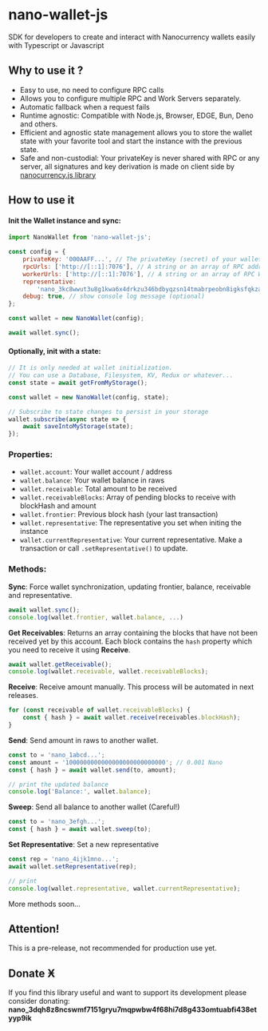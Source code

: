 # nano-wallet-js

SDK for developers to create and interact with Nanocurrency wallets easily with Typescript or Javascript

## Why to use it ?

- Easy to use, no need to configure RPC calls
- Allows you to configure multiple RPC and Work Servers separately.
- Automatic fallback when a request fails
- Runtime agnostic: Compatible with Node.js, Browser, EDGE, Bun, Deno and others.
- Efficient and agnostic state management allows you to store the wallet state with your favorite tool and start the instance with the previous state.
- Safe and non-custodial: Your privateKey is never shared with RPC or any server, all signatures and key derivation is made on client side by [nanocurrency.js library](https://github.com/marvinroger/nanocurrency-js)

## How to use it

#### Init the Wallet instance and sync:

```js
import NanoWallet from 'nano-wallet-js';

const config = {
	privateKey: '000AAFF...', // The privateKey (secret) of your wallet (not the SEED, neither the MNEMONIC)
	rpcUrls: ['http://[::1]:7076'], // A string or an array of RPC addresses
	workerUrls: ['http://[::1]:7076'], // A string or an array of RPC Worker Server. Can be the same as rpcUrls
	representative:
		'nano_3kc8wwut3u8g1kwa6x4drkzu346bdbyqzsn14tmabrpeobn8igksfqkzajbb', // representative account
	debug: true, // show console log message (optional)
};

const wallet = new NanoWallet(config);

await wallet.sync();
```

#### Optionally, init with a state:

```js
// It is only needed at wallet initialization.
// You can use a Database, Filesystem, KV, Redux or whatever...
const state = await getFromMyStorage();

const wallet = new NanoWallet(config, state);

// Subscribe to state changes to persist in your storage
wallet.subscribe(async state => {
	await saveIntoMyStorage(state);
});
```

### Properties:

- `wallet.account`: Your wallet account / address
- `wallet.balance`: Your wallet balance in raws
- `wallet.receivable`: Total amount to be received
- `wallet.receivableBlocks`: Array of pending blocks to receive with blockHash and amount
- `wallet.frontier`: Previous block hash (your last transaction)
- `wallet.representative`: The representative you set when initing the instance
- `wallet.currentRepresentative`: Your current representative. Make a transaction or call `.setRepresentative()` to update.

### Methods:

**Sync**: Force wallet synchronization, updating frontier, balance, receivable and representative.

```js
await wallet.sync();
console.log(wallet.frontier, wallet.balance, ...)
```

**Get Receivables**:
Returns an array containing the blocks that have not been received yet by this account. Each block contains
the `hash` property which you need to receive it using **Receive**.

```js
await wallet.getReceivable();
console.log(wallet.receivable, wallet.receivableBlocks);
```

**Receive**: Receive amount manually. This process will be automated in next releases.

```js
for (const receivable of wallet.receivableBlocks) {
	const { hash } = await wallet.receive(receivables.blockHash);
}
```

**Send**: Send amount in raws to another wallet.

```js
const to = 'nano_1abcd...';
const amount = '1000000000000000000000000000'; // 0.001 Nano
const { hash } = await wallet.send(to, amount);

// print the updated balance
console.log('Balance:', wallet.balance);
```

**Sweep**: Send all balance to another wallet (Careful!)

```js
const to = 'nano_3efgh...';
const { hash } = await wallet.sweep(to);
```

**Set Representative**: Set a new representative

```js
const rep = 'nano_4ijk1mno...';
await wallet.setRepresentative(rep);

// print
console.log(wallet.representative, wallet.currentRepresentative);
```

More methods soon...

## Attention!

This is a pre-release, not recommended for production use yet.

## Donate Ӿ

If you find this library useful and want to support its development please consider donating:
**nano_3dqh8z8ncswmf7151gryu7mqpwbw4f68hi7d8g433omtuabfi438etyyp9ik**
